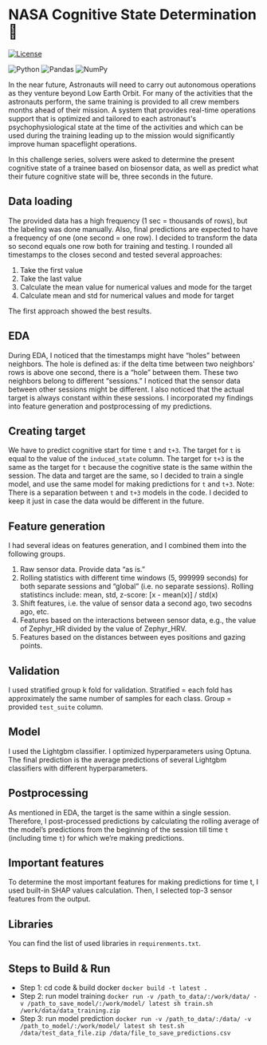 # NASA Cognitive State Determination :thought_balloon:
[![License](https://img.shields.io/badge/License-Apache%202.0-blue.svg)](https://opensource.org/licenses/Apache-2.0)

![Python](https://img.shields.io/badge/python-3670A0?style=for-the-badge&logo=python&logoColor=ffdd54)
![Pandas](https://img.shields.io/badge/pandas-%23150458.svg?style=for-the-badge&logo=pandas&logoColor=white)
![NumPy](https://img.shields.io/badge/numpy-%23013243.svg?style=for-the-badge&logo=numpy&logoColor=white)

In the near future, Astronauts will need to carry out autonomous operations as they venture beyond Low Earth Orbit. For many of the activities that the astronauts perform, the same training is provided to all crew members months ahead of their mission. A system that provides real-time operations support that is optimized and tailored to each astronaut's psychophysiological state at the time of the activities and which can be used during the training leading up to the mission would significantly improve human spaceflight operations. 

In this challenge series, solvers were asked to determine the present cognitive state of a trainee based on biosensor data, as well as predict what their future cognitive state will be, three seconds in the future.

## Data loading 

The provided data has a high frequency (1 sec = thousands of rows), but the labeling was done manually. Also, final predictions are expected to have a frequency of one (one second = one row). I decided to transform the data so second equals one row both for training and testing. I rounded all timestamps to the closes second and tested several approaches: 
1. Take the first value
2. Take the last value 
3. Calculate the mean value for numerical values and mode for the target
4. Calculate mean and std for numerical values and mode for target

The first approach showed the best results. 

## EDA

During EDA, I noticed that the timestamps might have “holes” between neighbors. The hole is defined as: if the delta time between two neighbors' rows is above one second, there is a “hole” between them. These two neighbors belong to different “sessions.” I noticed that the sensor data between other sessions might be different. I also noticed that the actual target is always constant within these sessions. I incorporated my findings into feature generation and postprocessing of my predictions. 


## Creating target 

We have to predict cognitive start for time `t` and `t+3`. The target for `t` is equal to the value of the `induced_state` column. The target for `t+3` is the same as the target for `t` because the cognitive state is the same within the session. The data and target are the same, so I decided to train a single model, and use the same model for making predictions for `t` and `t+3`. Note: There is a separation between `t` and `t+3` models in the code. I decided to keep it just in case the data would be different in the future. 


## Feature generation 

I had several ideas on features generation, and I combined them into the following groups. 

1. Raw sensor data. Provide data “as is.”
2. Rolling statistics with different time windows (5, 999999 seconds) for both separate sessions and “global” (i.e. no separate sessions). Rolling statistincs include: mean, std, z-score: [x - mean(x)] / std(x)
3. Shift features, i.e. the value of sensor data a second ago, two secodns ago, etc.
4. Features based on the interactions between sensor data, e.g., the value of Zephyr_HR divided by the value of Zephyr_HRV. 
5. Features based on the distances between eyes positions and gazing points. 


## Validation 

I used stratified group k fold for validation. Stratified = each fold has approximately the same number of samples for each class. Group = provided `test_suite` column. 


## Model

I used the Lightgbm classifier. I optimized hyperparameters using Optuna. The final prediction is the average predictions of several Lightgbm classifiers with different hyperparameters. 

## Postprocessing 

As mentioned in EDA, the target is the same within a single session. Therefore, I post-processed predictions by calculating the rolling average of the model’s predictions from the beginning of the session till time `t` (including time `t`) for which we’re making predictions. 

## Important features 

To determine the most important features for making predictions for time t, I used built-in SHAP values calculation. Then, I selected top-3 sensor features from the output. 

## Libraries 

You can find the list of used libraries in `requirenments.txt`.


## Steps to Build & Run

- Step 1: cd code & build docker `docker build -t latest .` 
- Step 2: run model training 
`docker run -v /path_to_data/:/work/data/ -v /path_to_save_model/:/work/model/ latest sh train.sh /work/data/data_training.zip`
- Step 3: run model prediction
`docker run -v /path_to_data/:/data/ -v /path_to_model/:/work/model/ latest sh test.sh /data/test_data_file.zip /data/file_to_save_predictions.csv`
